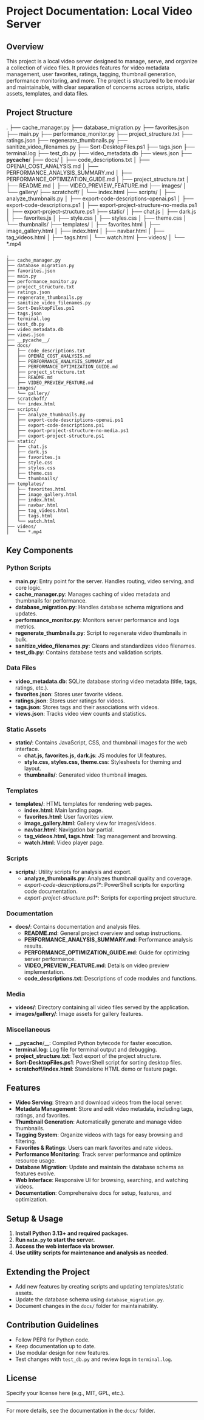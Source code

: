 # Project Documentation: Local Video Server

## Overview

This project is a local video server designed to manage, serve, and organize a collection of video files. It provides features for video metadata management, user favorites, ratings, tagging, thumbnail generation, performance monitoring, and more. The project is structured to be modular and maintainable, with clear separation of concerns across scripts, static assets, templates, and data files.

## Project Structure

.
├── cache_manager.py
├── database_migration.py
├── favorites.json
├── main.py
├── performance_monitor.py
├── project_structure.txt
├── ratings.json
├── regenerate_thumbnails.py
├── sanitize_video_filenames.py
├── Sort-DesktopFiles.ps1
├── tags.json
├── terminal.log
├── test_db.py
├── video_metadata.db
├── views.json
├── __pycache__/
├── docs/
│   ├── code_descriptions.txt
│   ├── OPENAI_COST_ANALYSIS.md
│   ├── PERFORMANCE_ANALYSIS_SUMMARY.md
│   ├── PERFORMANCE_OPTIMIZATION_GUIDE.md
│   ├── project_structure.txt
│   ├── README.md
│   ├── VIDEO_PREVIEW_FEATURE.md
├── images/
│   └── gallery/
├── scratchoff/
│   └── index.html
├── scripts/
│   ├── analyze_thumbnails.py
│   ├── export-code-descriptions-openai.ps1
│   ├── export-code-descriptions.ps1
│   ├── export-project-structure-no-media.ps1
│   ├── export-project-structure.ps1
├── static/
│   ├── chat.js
│   ├── dark.js
│   ├── favorites.js
│   ├── style.css
│   ├── styles.css
│   ├── theme.css
│   └── thumbnails/
├── templates/
│   ├── favorites.html
│   ├── image_gallery.html
│   ├── index.html
│   ├── navbar.html
│   ├── tag_videos.html
│   ├── tags.html
│   └── watch.html
├── videos/
│   └── *.mp4
```
.
├── cache_manager.py
├── database_migration.py
├── favorites.json
├── main.py
├── performance_monitor.py
├── project_structure.txt
├── ratings.json
├── regenerate_thumbnails.py
├── sanitize_video_filenames.py
├── Sort-DesktopFiles.ps1
├── tags.json
├── terminal.log
├── test_db.py
├── video_metadata.db
├── views.json
├── __pycache__/
├── docs/
│   ├── code_descriptions.txt
│   ├── OPENAI_COST_ANALYSIS.md
│   ├── PERFORMANCE_ANALYSIS_SUMMARY.md
│   ├── PERFORMANCE_OPTIMIZATION_GUIDE.md
│   ├── project_structure.txt
│   ├── README.md
│   ├── VIDEO_PREVIEW_FEATURE.md
├── images/
│   └── gallery/
├── scratchoff/
│   └── index.html
├── scripts/
│   ├── analyze_thumbnails.py
│   ├── export-code-descriptions-openai.ps1
│   ├── export-code-descriptions.ps1
│   ├── export-project-structure-no-media.ps1
│   ├── export-project-structure.ps1
├── static/
│   ├── chat.js
│   ├── dark.js
│   ├── favorites.js
│   ├── style.css
│   ├── styles.css
│   ├── theme.css
│   └── thumbnails/
├── templates/
│   ├── favorites.html
│   ├── image_gallery.html
│   ├── index.html
│   ├── navbar.html
│   ├── tag_videos.html
│   ├── tags.html
│   └── watch.html
├── videos/
│   └── *.mp4
```

## Key Components

### Python Scripts

- __main.py__: Entry point for the server. Handles routing, video serving, and core logic.
- __cache_manager.py__: Manages caching of video metadata and thumbnails for performance.
- __database_migration.py__: Handles database schema migrations and updates.
- __performance_monitor.py__: Monitors server performance and logs metrics.
- __regenerate_thumbnails.py__: Script to regenerate video thumbnails in bulk.
- __sanitize_video_filenames.py__: Cleans and standardizes video filenames.
- __test_db.py__: Contains database tests and validation scripts.

### Data Files

- __video_metadata.db__: SQLite database storing video metadata (title, tags, ratings, etc.).
- __favorites.json__: Stores user favorite videos.
- __ratings.json__: Stores user ratings for videos.
- __tags.json__: Stores tags and their associations with videos.
- __views.json__: Tracks video view counts and statistics.

### Static Assets

- __static/__: Contains JavaScript, CSS, and thumbnail images for the web interface.
  - __chat.js, favorites.js, dark.js__: JS modules for UI features.
  - __style.css, styles.css, theme.css__: Stylesheets for theming and layout.
  - __thumbnails/__: Generated video thumbnail images.

### Templates

- __templates/__: HTML templates for rendering web pages.
  - __index.html__: Main landing page.
  - __favorites.html__: User favorites view.
  - __image_gallery.html__: Gallery view for images/videos.
  - __navbar.html__: Navigation bar partial.
  - __tag_videos.html, tags.html__: Tag management and browsing.
  - __watch.html__: Video player page.

### Scripts

- __scripts/__: Utility scripts for analysis and export.
  - __analyze_thumbnails.py__: Analyzes thumbnail quality and coverage.
  - **export-code-descriptions*.ps1**: PowerShell scripts for exporting code documentation.
  - **export-project-structure*.ps1**: Scripts for exporting project structure.

### Documentation

- __docs/__: Contains documentation and analysis files.
  - __README.md__: General project overview and setup instructions.
  - __PERFORMANCE_ANALYSIS_SUMMARY.md__: Performance analysis results.
  - __PERFORMANCE_OPTIMIZATION_GUIDE.md__: Guide for optimizing server performance.
  - __VIDEO_PREVIEW_FEATURE.md__: Details on video preview implementation.
  - __code_descriptions.txt__: Descriptions of code modules and functions.

### Media

- __videos/__: Directory containing all video files served by the application.
- __images/gallery/__: Image assets for gallery features.

### Miscellaneous

- ____pycache__/__: Compiled Python bytecode for faster execution.
- __terminal.log__: Log file for terminal output and debugging.
- __project_structure.txt__: Text export of the project structure.
- __Sort-DesktopFiles.ps1__: PowerShell script for sorting desktop files.
- __scratchoff/index.html__: Standalone HTML demo or feature page.

## Features

- __Video Serving__: Stream and download videos from the local server.
- __Metadata Management__: Store and edit video metadata, including tags, ratings, and favorites.
- __Thumbnail Generation__: Automatically generate and manage video thumbnails.
- __Tagging System__: Organize videos with tags for easy browsing and filtering.
- __Favorites & Ratings__: Users can mark favorites and rate videos.
- __Performance Monitoring__: Track server performance and optimize resource usage.
- __Database Migration__: Update and maintain the database schema as features evolve.
- __Web Interface__: Responsive UI for browsing, searching, and watching videos.
- __Documentation__: Comprehensive docs for setup, features, and optimization.

## Setup & Usage

1. __Install Python 3.13+ and required packages.__
2. __Run `main.py` to start the server.__
3. __Access the web interface via browser.__
4. __Use utility scripts for maintenance and analysis as needed.__

## Extending the Project

- Add new features by creating scripts and updating templates/static assets.
- Update the database schema using `database_migration.py`.
- Document changes in the `docs/` folder for maintainability.

## Contribution Guidelines

- Follow PEP8 for Python code.
- Keep documentation up to date.
- Use modular design for new features.
- Test changes with `test_db.py` and review logs in `terminal.log`.

## License

Specify your license here (e.g., MIT, GPL, etc.).

---
For more details, see the documentation in the `docs/` folder.
